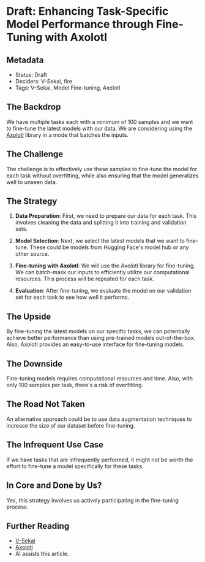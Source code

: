 # Draft: Enhancing Task-Specific Model Performance through Fine-Tuning with Axolotl

## Metadata

- Status: Draft
- Deciders: V-Sekai, fire
- Tags: V-Sekai, Model Fine-tuning, Axolotl

## The Backdrop

We have multiple tasks each with a minimum of 100 samples and we want to fine-tune the latest models with our data. We are considering using the [Axolotl](https://github.com/OpenAccess-AI-Collective/axolotl) library in a mode that batches the inputs.

## The Challenge

The challenge is to effectively use these samples to fine-tune the model for each task without overfitting, while also ensuring that the model generalizes well to unseen data.

## The Strategy

1. **Data Preparation**: First, we need to prepare our data for each task. This involves cleaning the data and splitting it into training and validation sets.

2. **Model Selection**: Next, we select the latest models that we want to fine-tune. These could be models from Hugging Face's model hub or any other source.

3. **Fine-tuning with Axolotl**: We will use the Axolotl library for fine-tuning. We can batch-mask our inputs to efficiently utilize our computational resources. This process will be repeated for each task.

4. **Evaluation**: After fine-tuning, we evaluate the model on our validation set for each task to see how well it performs.

## The Upside

By fine-tuning the latest models on our specific tasks, we can potentially achieve better performance than using pre-trained models out-of-the-box. Also, Axolotl provides an easy-to-use interface for fine-tuning models.

## The Downside

Fine-tuning models requires computational resources and time. Also, with only 100 samples per task, there's a risk of overfitting.

## The Road Not Taken

An alternative approach could be to use data augmentation techniques to increase the size of our dataset before fine-tuning.

## The Infrequent Use Case

If we have tasks that are infrequently performed, it might not be worth the effort to fine-tune a model specifically for these tasks.

## In Core and Done by Us?

Yes, this strategy involves us actively participating in the fine-tuning process.

## Further Reading

- [V-Sekai](https://github.com/v-sekai/)
- [Axolotl](https://github.com/OpenAccess-AI-Collective/axolotl)
- AI assists this article.
